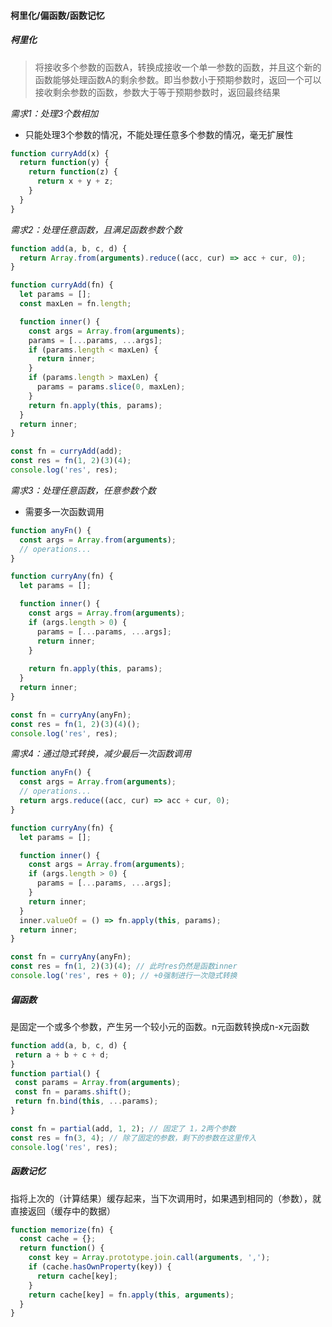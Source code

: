 #### 柯里化/偏函数/函数记忆
##### 柯里化
> 将接收多个参数的函数A，转换成接收一个单一参数的函数，并且这个新的函数能够处理函数A的剩余参数。即当参数小于预期参数时，返回一个可以接收剩余参数的函数，参数大于等于预期参数时，返回最终结果

*需求1：处理3个数相加*

* 只能处理3个参数的情况，不能处理任意多个参数的情况，毫无扩展性

```js
function curryAdd(x) {
  return function(y) {
    return function(z) {
      return x + y + z;
    }
  }
}
```

*需求2：处理任意函数，且满足函数参数个数*

```js
function add(a, b, c, d) {
  return Array.from(arguments).reduce((acc, cur) => acc + cur, 0);
}

function curryAdd(fn) {
  let params = [];
  const maxLen = fn.length;

  function inner() {
    const args = Array.from(arguments);
    params = [...params, ...args];
    if (params.length < maxLen) {
      return inner;
    }
    if (params.length > maxLen) {
      params = params.slice(0, maxLen);
    }
    return fn.apply(this, params);
  }
  return inner;
}

const fn = curryAdd(add);
const res = fn(1, 2)(3)(4);
console.log('res', res);
```

*需求3：处理任意函数，任意参数个数*

* 需要多一次函数调用

```js
function anyFn() {
  const args = Array.from(arguments);
  // operations...
}

function curryAny(fn) {
  let params = [];

  function inner() {
    const args = Array.from(arguments);
    if (args.length > 0) {
      params = [...params, ...args];
      return inner;
    }
    
    return fn.apply(this, params);
  }
  return inner;
}

const fn = curryAny(anyFn);
const res = fn(1, 2)(3)(4)();
console.log('res', res);
```

*需求4：通过隐式转换，减少最后一次函数调用*

```js
function anyFn() {
  const args = Array.from(arguments);
  // operations...
  return args.reduce((acc, cur) => acc + cur, 0);
}

function curryAny(fn) {
  let params = [];

  function inner() {
    const args = Array.from(arguments);
    if (args.length > 0) {
      params = [...params, ...args];
    }
    return inner;
  }
  inner.valueOf = () => fn.apply(this, params);
  return inner;
}

const fn = curryAny(anyFn);
const res = fn(1, 2)(3)(4); // 此时res仍然是函数inner
console.log('res', res + 0); // +0强制进行一次隐式转换
```

##### 偏函数

是固定一个或多个参数，产生另一个较小元的函数。n元函数转换成n-x元函数

 ```js
function add(a, b, c, d) {
  return a + b + c + d;
}
function partial() {
  const params = Array.from(arguments);
  const fn = params.shift();
  return fn.bind(this, ...params);
}

const fn = partial(add, 1, 2); // 固定了 1，2两个参数
const res = fn(3, 4); // 除了固定的参数，剩下的参数在这里传入
console.log('res', res);
 ```

##### 函数记忆

指将上次的（计算结果）缓存起来，当下次调用时，如果遇到相同的（参数），就直接返回（缓存中的数据）

```js
function memorize(fn) {
  const cache = {};
  return function() {
    const key = Array.prototype.join.call(arguments, ',');
    if (cache.hasOwnProperty(key)) {
      return cache[key];
    }
    return cache[key] = fn.apply(this, arguments);
  }
}
```


